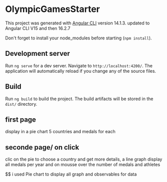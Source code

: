 # OlympicGamesStarter

This project was generated with [Angular CLI](https://github.com/angular/angular-cli) version 14.1.3.
updated to Angular CLI V15 and then 16.2.7

Don't forget to install your node_modules before starting (`npm install`).

## Development server

Run `ng serve` for a dev server. Navigate to `http://localhost:4200/`. The application will automatically reload if you change any of the source files.

## Build

Run `ng build` to build the project. The build artifacts will be stored in the `dist/` directory.

## first page
display in a pie chart 5 countries and medals for each

## seconde page/ on click
clic on the pie to choose a country and get more details, a line graph display all medals per year and on mousse over the number of medals and athletes

$$$$$$$$$$$$$$$$$$$$$$$$$$
i used Pie chart to display all graph and observables for data
